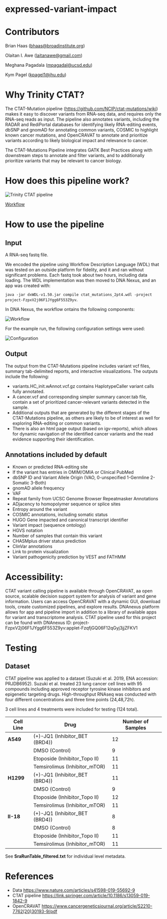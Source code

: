 # expressed-variant-impact

# Contributors
Brian Haas (bhaas@broadinstitute.org)

Olaitan I. Awe (laitanawe@gmail.com)

Meghana Pagadala (mpagadal@ucsd.edu)

Kym Pagel (kpagel1@jhu.edu)


# Why Trinity CTAT?

The CTAT-Mutation pipeline (https://github.com/NCIP/ctat-mutations/wiki) makes it easy to discover variants from RNA-seq data, and requires only the RNA-seq reads as input. The pipeline also annotates variants, including the RADAR and RediPortal databases for identifying likely RNA-editing events, dbSNP and gnomAD for annotating common variants, COSMIC to highlight known cancer mutations, and OpenCRAVAT to annotate and prioritize variants according to likely biological impact and relevance to cancer.

The CTAT-Mutations Pipeline integrates GATK Best Practices along with downstream steps to annotate and filter variants, and to additionally prioritize variants that may be relevant to cancer biology. 


# How does this pipeline work?

![Trinity CTAT pipeline](https://github.com/NCIP/ctat-mutations/wiki/imgs/workflow.png) 

[Workflow](img/ctat_workflow.png)

# How to use the pipeline

## Input

A RNA-seq fastq file.

We encoded the pipeline using Workflow Description Language (WDL) that was tested on an outside platform for fidelity, and it and ran without significant problems. Each fastq took about two hours, including data loading. The WDL implementation was then moved to DNA Nexus, and an app was created with: 

```java -jar dxWDL-v1.50.jar compile ctat_mutations_2pt4.wdl -project project-FzpxV2j06F1JYgg6F553Z9yv```. 

In DNA Nexus, the workflow ontains the following components: 

![Workflow](workflow_setup.png)

For the example run, the following configuration settings were used: 

![Configuration](configurations.png)

## Output

The output from the CTAT-Mutations pipeline includes variant vcf files, summary tab-delimited reports, and interactive visualizations. The outputs include the following:

- variants.HC_init.wAnnot.vcf.gz contains HaplotypeCaller variant calls fully annotated. 
- A cancer.vcf and corresponding simpler summary cancer.tab file, contain a set of prioritized cancer-relevant variants detected in the sample. 
- Additional outputs that are generated by the different stages of the CTAT-Mutations pipeline, as others are likely to be of interest as well for exploring RNA-editing or common variants. 
- There is also an html page output (based on igv-reports), which allows for dynamic navigation of the identified cancer variants and the read evidence supporting their identification. 


## Annotations included by default

- Known or predicted RNA-editing site
- If the variant has entries in OMIM/OMIA or Clinical PubMed
- dbSNP ID and Variant Allele Origin (VAO, 0-unspecified 1-Germline 2-Somatic 3-Both)
- gnomAD allele frequency
- VAF
- Repeat family from UCSC Genome Browser Repeatmasker Annotations
- ADjacency to homopolymer sequence or splice sites
- Entropy around the variant
- COSMIC annotations, including somatic status
- HUGO Gene impacted and canonical transcript identifier
- Variant impact (sequence ontology)
- HGVS notation
- Number of samples that contain this variant
- CHASMplus driver status prediction
- ClinVar annotations
- Link to protein visualization
- Variant pathogenicity prediction by VEST and FATHMM

# Accessibility:

CTAT variant calling pipeline is available through OpenCRAVAT, aa open source, scalable decision support system for analysis of variant and gene information. Users can access OpenCRAVAT with a dynamic GUI, download tools, create customized pipelines, and explore results. DNAnexus platform allows for app and pipeline import in addition to a library of available apps for variant and transcriptome analysis. CTAT pipeline used for this project can be found with DNAnexus ID: project-FzpxV2j06F1JYgg6F553Z9yv:applet-FzqfjGQ06F12qGyj3jjZFKV1


# Testing

## Dataset

CTAT pipeline was applied to a dataset (Suzuki et al. 2019, ENA accession: PRJDB6952). Suzuki et al. treated 23 lung cancer cell lines with 95 compounds including approved receptor tyrosine kinase inhibitors and epigenetic targeting drugs. High-throughput RNAseq was conducted with four different concentrations and three time points (24,48,72h). 

3 cell lines and 4 treatments were included for testing (124 total).

| Cell Line  | Drug | Number of Samples |
| ------------- | ------------- |------------- |
| **A549** | (+)-JQ1 (Inhibitor_BET (BRD4))  | 12  | 
|  | DMSO (Control)  | 9  | 
|  | Etoposide (Inhibitor_Topo II)  | 11  | 
|  | Temsirolimus (Inhibitor_mTOR)  | 11  | 
| **H1299**  | (+)-JQ1 (Inhibitor_BET (BRD4))  | 11  | 
|  | DMSO (Control)  | 9  | 
|  | Etoposide (Inhibitor_Topo II)  | 12  | 
|  | Temsirolimus (Inhibitor_mTOR)  | 11  | 
| **II-18** | (+)-JQ1 (Inhibitor_BET (BRD4))  | 8  | 
|  | DMSO (Control)  | 8  | 
|  | Etoposide (Inhibitor_Topo II)  | 11  | 
|  | Temsirolimus (Inhibitor_mTOR)  | 11  | 

See **SraRunTable_filtered.txt** for individual level metadata.

# References

- Data https://www.nature.com/articles/s41598-019-55692-9 
- CTAT pipeline https://link.springer.com/article/10.1186/s13059-019-1842-9 
- OpenCRAVAT https://www.cancergeneticsjournal.org/article/S2210-7762(20)30193-9/pdf 
